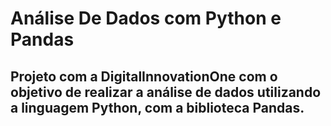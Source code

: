 # Análise De Dados com Python e Pandas

## Projeto com a DigitalInnovationOne com o objetivo de realizar a análise de dados utilizando a linguagem Python, com a biblioteca Pandas.


